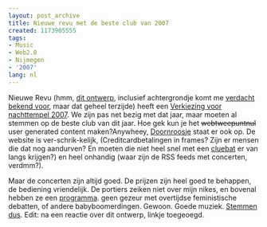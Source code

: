 ```yaml
---
layout: post_archive
title: Nieuwe revu met de beste club van 2007
created: 1173905555
tags:
- Music
- Web2.0
- Nijmegen
- '2007'
lang: nl
---
```

Nieuwe Revu (hmm, [dit ontwerp](http://www.revu.nl), inclusief achtergrondje komt me [verdacht bekend voor](http://www.sympal.nl/), maar dat geheel terzijde) heeft een [Verkiezing voor nachttempel 2007](http://www.revu.nl/4500). We zijn pas net bezig met dat jaar, maar moeten al stemmen op de beste club van dit jaar. Hoe gek kun je het <s>webtweepuntnul</s> user generated content maken?Anywheey, [Doornroosje](http://www.doornroosje.nl/) staat er ook op. De website is ver-schrik-kelijk, (Creditcardbetalingen in frames? Zijn er mensen die dat nog aandurven? En moeten die niet heel snel met een [cluebat](http://en.wikipedia.org/wiki/Cluebat) er van langs krijgen?) en heel onhandig (waar zijn de RSS feeds met concerten, verdmm?).

Maar de concerten zijn altijd goed. De prijzen zijn heel goed te behappen, de bediening vriendelijk. De portiers zeiken niet over mijn nikes, en bovenal hebben ze een [programma](http://www.doornroosje.nl/Programma.asp). geen gezeur met overtijdse feministische debatten, of andere babyboomerdingen. Gewoon. Goede muziek. [Stemmen dus](http://www.revu.nl/4500). Edit: na een reactie over dit ontwerp, linkje toegeoegd. 
